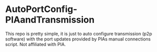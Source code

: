 # AutoPortConfig-PIAandTransmission
This repo is pretty simple, it is just to auto configure transmission (p2p software) with the port updates provided by PIAs manual connections script. Not affiliated with PIA.

